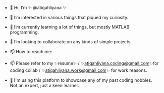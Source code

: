 - 👋 Hi, I’m ✨ @atiqahliyana ✨
- 👀 I’m interested in various things that piqued my curiosity.  
- 🌱 I’m currently learning a lot of things, but mostly MATLAB programming.  
- 💞️ I’m looking to collaborate on any kinds of simple projects. 
- 📫 How to reach me: 
- 📫 Please refer to my ✨resume✨ / ✨atiqahliyana.coding@gmail.com✨for coding collab / ✨atiqahliyana.work@gmail.com✨ for work reasons. 

- 👋 I'm using this platform to showcase any of my past coding hobbies. Not an expert, just a keen learner. 

<!---
atiqahliyana/atiqahliyana is a ✨ special ✨ repository because its `README.md` (this file) appears on your GitHub profile.
You can click the Preview link to take a look at your changes.
--->
